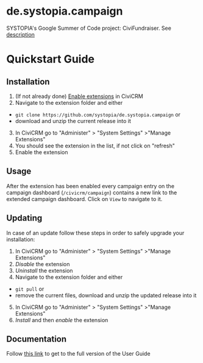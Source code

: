 # de.systopia.campaign
SYSTOPIA's Google Summer of Code project: CiviFundraiser. See [description](http://wiki.civicrm.org/confluence/display/CRM/Google+Summer+of+Code+-+2015#GoogleSummerofCode-2015-StrategicFundraisingandCampaigning)

# Quickstart Guide

## Installation
1. (If not already done) [Enable extensions](http://wiki.civicrm.org/confluence/display/CRMDOC/Extensions) in CiviCRM
2. Navigate to the extension folder and either
  * ```git clone https://github.com/systopia/de.systopia.campaign``` or
  * download and unzip the current release into it
3. In CiviCRM go to "Administer" > "System Settings" >"Manage Extensions"
4. You should see the extension in the list, if not click on "refresh"
5. Enable the extension

## Usage
After the extension has been enabled every campaign entry on the campaign dashboard (```/civicrm/campaign```) contains a new link to the extended campaign dashboard. Click on ```View``` to navigate to it.

## Updating
In case of an update follow these steps in order to safely upgrade your installation:

1. In CiviCRM go to "Administer" > "System Settings" >"Manage Extensions"
2. *Disable* the extension
3. *Uninstall* the extension
4. Navigate to the extension folder and either
  * ```git pull``` or
  * remove the current files, download and unzip the updated release into it
5. In CiviCRM go to "Administer" > "System Settings" >"Manage Extensions"
6. *Install* and then *enable* the extension

## Documentation
Follow [this link](https://github.com/systopia/de.systopia.campaign/blob/master/USERDOC.md) to get to the full version of the User Guide
